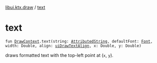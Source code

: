 [libui.ktx.draw](README.md) / [text](text.md)

# text

`fun `[`DrawContext`](../libui.ktx/-draw-context.md)`.text(string: `[`AttributedString`](-attributed-string/README.md)`, defaultFont: `[`Font`](-font/README.md)`, width: Double, align: `[`uiDrawTextAlign`](../libui/ui-draw-text-align.md)`, x: Double, y: Double)`

draws formatted text with the top-left point at (`x`, `y`).

